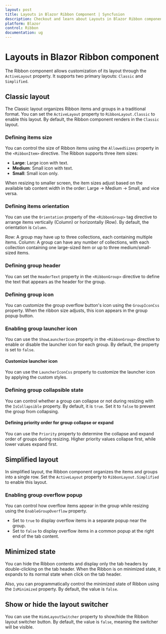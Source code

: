 ```yaml
---
layout: post
title: Layouts in Blazor Ribbon Component | Syncfusion
description: Checkout and learn about Layouts in Blazor Ribbon component in Blazor Server App and Blazor WebAssembly App.
platform: Blazor
control: Ribbon
documentation: ug
---
```


# Layouts in Blazor Ribbon component

The Ribbon component allows customization of its layout through the `ActiveLayout` property. It supports two primary layouts: `Classic` and `Simplified`.

## Classic layout

The Classic layout organizes Ribbon items and groups in a traditional format. You can set the `ActiveLayout` property to `RibbonLayout.Classic` to enable this layout. By default, the Ribbon component renders in the `Classic` layout.

### Defining items size

You can control the size of Ribbon items using the `AllowedSizes` property in the `<RibbonItem>` directive. The Ribbon supports three item sizes:

- **Large**: Large icon with text.
- **Medium**: Small icon with text.
- **Small**: Small icon only.

When resizing to smaller screen, the item sizes adjust based on the available tab content width in the order: Large → Medium → Small, and vice versa.

### Defining items orientation

You can use the `Orientation` property of the `<RibbonGroup>` tag directive to arrange items vertically (Column) or horizontally (Row). By default, the orientation is `Column`.

Row: A group may have up to three collections, each containing multiple items.
Column: A group can have any number of collections, with each collection containing one large-sized item or up to three medium/small-sized items.

### Defining group header

You can set the `HeaderText` property in the `<RibbonGroup>` directive to define the text that appears as the header for the group.

### Defining group icon

You can customize the group overflow button's icon using the `GroupIconCss` property. When the ribbon size adjusts, this icon appears in the group popup button.

### Enabling group launcher icon

You can use the `ShowLauncherIcon` property in the `<RibbonGroup>` directive to enable or disable the launcher icon for each group. By default, the property is set to `false`.

#### Customize launcher icon

You can use the `LauncherIconCss` property to customize the launcher icon by applying the custom styles.

### Defining group collapsible state

You can control whether a group can collapse or not during resizing with the `IsCollapsible` property. By default, it is `true`. Set it to `false` to prevent the group from collapsing.

#### Defining priority order for group collapse or expand

You can use the `Priority` property to determine the collapse and expand order of groups during resizing. Higher priority values collapse first, while lower values expand first.

## Simplified layout

In simplified layout, the Ribbon component organizes the items and groups into a single row. Set the `ActiveLayout` property to `RibbonLayout.Simplified` to enable this layout.

### Enabling group overflow popup

You can control how overflow items appear in the group while resizing using the `EnableGroupOverflow` property.

- Set to `true` to display overflow items in a separate popup near the group.
- Set to `false` to display overflow items in a common popup at the right end of the tab content.

## Minimized state

You can hide the Ribbon contents and display only the tab headers by double-clicking on the tab header. When the Ribbon is on minimized state, it expands to its normal state when click on the tab header.

Also, you can programmatically control the minimized state of Ribbon using the `IsMinimized` property. By default, the value is `false`.

## Show or hide the layout switcher

You can use the `HideLayoutSwitcher` property to show/hide the Ribbon layout switcher button. By default, the value is `false`, meaning the switcher will be visible.
